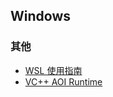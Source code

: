 ## Windows

### 其他

* [WSL 使用指南](https://zhuanlan.zhihu.com/p/36482795)
* [VC++ AOI Runtime](https://github.com/abbodi1406/vcredist)
